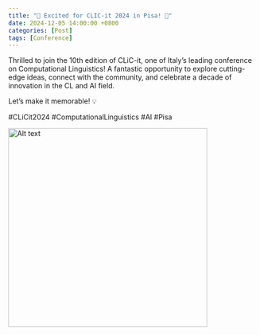 ```yaml
---
title: "🌟 Excited for CLIC-it 2024 in Pisa! 🌟"
date: 2024-12-05 14:00:00 +0800
categories: [Post]
tags: [Conference]
---
```



Thrilled to join the 10th edition of CLiC-it, one of Italy’s leading conference on Computational Linguistics! A fantastic opportunity to explore cutting-edge ideas, connect with the community, and celebrate a decade of innovation in the CL and AI field.

Let’s make it memorable! 💡

#CLiCit2024 #ComputationalLinguistics #AI #Pisa 

<img src="/Users/davide/Projects/Caput97.github.io/_site/assets/img/IMG_9428.jpg" alt="Alt text" width="400">